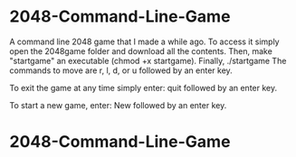 # 2048-Command-Line-Game
A command line 2048 game that I made a while ago.
To access it simply open the 2048game folder and download all the contents. 
Then, make "startgame" an executable (chmod +x startgame).
Finally, ./startgame
The commands to move are r, l, d, or u followed by an enter key.

To exit the game at any time simply enter: quit     followed by an enter key.

To start a new game, enter: New     followed by an enter key.
# 2048-Command-Line-Game
